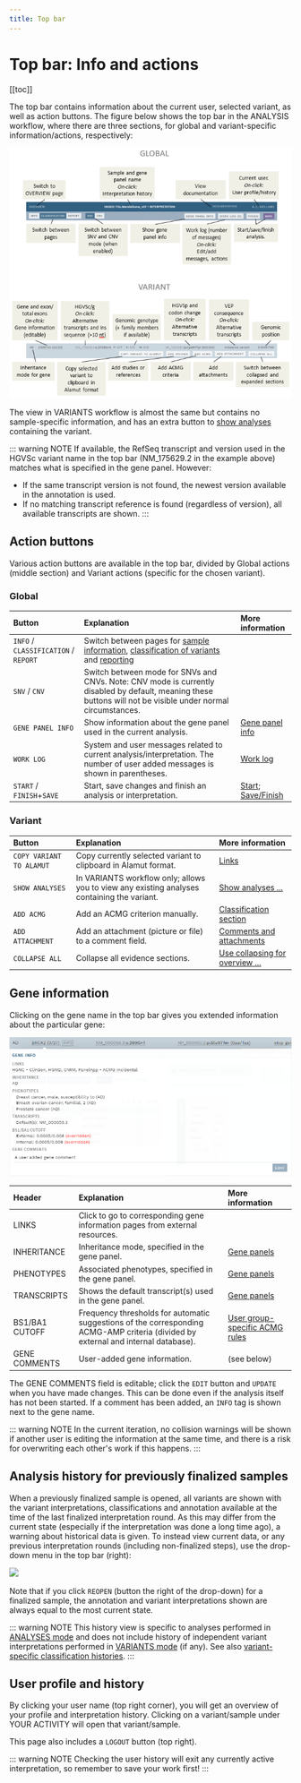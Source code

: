 ```yaml
---
title: Top bar
---
```


# Top bar: Info and actions

[[toc]]

The top bar contains information about the current user, selected variant, as well as action buttons. The figure below shows the top bar in the ANALYSIS workflow, where there are three sections, for global and variant-specific information/actions, respectively:

<div class="figure"><img src="./img/top_bar.png"></div>

The view in VARIANTS workflow is almost the same but contains no sample-specific information, and has an extra button to [show analyses](/manual/choosing-sample-variant.html#show-analyses-containing-a-variant) containing the variant.

::: warning NOTE
If available, the RefSeq transcript and version used in the HGVSc variant name in the top bar (NM_175629.2 in the example above) matches what is specified in the gene panel. However: 
- If the same transcript version is not found, the newest version available in the annotation is used. 
- If no matching transcript reference is found (regardless of version), all available transcripts are shown.
:::

## Action buttons

Various action buttons are available in the top bar, divided by Global actions (middle section) and Variant actions (specific for the chosen variant). 

### Global

Button  | Explanation | More information
:---  | :---  | :---
`INFO` / `CLASSIFICATION` / `REPORT` | Switch between pages for [sample information](/manual/info-page.md), [classification of variants](/manual/classification-page.md) and [reporting](/manual/report-page.md) |
`SNV` / `CNV` | Switch between mode for SNVs and CNVs. Note: CNV mode is currently disabled by default, meaning these buttons will not be visible under normal circumstances. | 
`GENE PANEL INFO` | Show information about the gene panel used in the current analysis. | [Gene panel info](/manual/info-page.html#gene-panel-info)
`WORK LOG`  | System and user messages related to current analysis/interpretation. The number of user added messages is shown in parentheses. |  [Work log](/manual/worklog.md)
`START` / <br>`FINISH`+`SAVE` | Start, save changes and finish an analysis or interpretation. | [Start](/manual/classification-page.html#start-an-analysis-or-interpretation); [Save/Finish](/manual/classification-page.html#save-and-finish)


### Variant

Button  | Explanation | More information
:---  | :---  | :---
`COPY VARIANT TO ALAMUT`  | Copy currently selected variant to clipboard in Alamut format.  | [Links](/manual/classification-page.html#links-to-the-web-and-alamut)
`SHOW ANALYSES` | In VARIANTS workflow only; allows you to view any existing analyses containing the variant.  | [Show analyses ...](/manual/choosing-sample-variant.html#show-analyses-containing-a-variant)
`ADD ACMG`  | Add an ACMG criterion manually. | [Classification section](/manual/classification-section.html#add-acmg-criterion-manually)
`ADD ATTACHMENT`  | Add an attachment (picture or file) to a comment field. | [Comments and attachments](/manual/classification-page.html#comments-and-attachments)
`COLLAPSE ALL`  | Collapse all evidence sections. | [Use collapsing for overview ...](/manual/classification-page.html#use-collapsing-for-overview-and-marking-sections-as-done)


## Gene information

Clicking on the gene name in the top bar gives you extended information about the particular gene:

<div class="figure"><img src="./img/gene_info.png"></div>

Header  | Explanation | More information
:---  | :---  | :---
LINKS | Click to go to corresponding gene information pages from external resources. 
INHERITANCE | Inheritance mode, specified in the gene panel. | [Gene panels](/technical/genepanels.html#gene-panels)
PHENOTYPES | Associated phenotypes, specified in the gene panel. | [Gene panels](/technical/genepanels.html#gene-panels)
TRANSCRIPTS | Shows the default transcript(s) used in the gene panel. | [Gene panels](/technical/genepanels.html#gene-panels)
BS1/BA1 CUTOFF | Frequency thresholds for automatic suggestions of the corresponding ACMG-AMP criteria (divided by external and internal database). | [User group-specific ACMG rules](/technical/acmg.html#user-group-rules)
GENE COMMENTS | User-added gene information. | (see below)

The GENE COMMENTS field is editable; click the `EDIT` button and `UPDATE` when you have made changes. This can be done even if the analysis itself has not been started. If a comment has been added, an `INFO` tag is shown next to the gene name. 

::: warning NOTE
In the current iteration, no collision warnings will be shown if another user is editing the information at the same time, and there is a risk for overwriting each other's work if this happens. 
:::

## Analysis history for previously finalized samples

When a previously finalized sample is opened, all variants are shown with the variant interpretations, classifications and annotation available at the time of the last finalized interpretation round. As this may differ from the current state (especially if the interpretation was done a long time ago), a warning about historical data is given. To instead view current data, or any previous interpretation rounds (including non-finalized steps), use the drop-down menu in the top bar (right):

<div class="figure"><img src="./img/analyses_history_select.png"></div>

Note that if you click `REOPEN` (button the right of the drop-down) for a finalized sample, the annotation and variant interpretations shown are always equal to the most current state.

::: warning NOTE
This history view is specific to analyses performed in [ANALYSES mode](/manual/workflows.html#analyses-workflow-for-samples) and does not include history of independent variant interpretations performed in [VARIANTS mode](/manual/workflows.html#variants-workflow-for-independent-variants) (if any). See also [variant-specific classification histories](/manual/classification-section.html#variants-with-a-previous-interpretation).
:::

## User profile and history

By clicking your user name (top right corner), you will get an overview of your profile and interpretation history. Clicking on a variant/sample under YOUR ACTIVITY will open that variant/sample.

This page also includes a `LOGOUT` button (top right).

::: warning NOTE
Checking the user history will exit any currently active interpretation, so remember to save your work first!
:::
